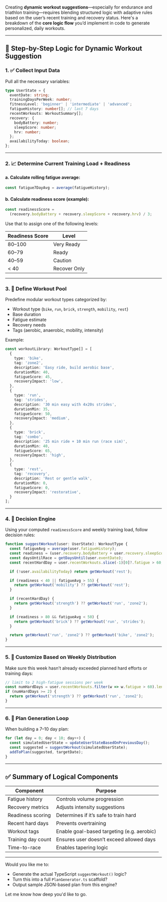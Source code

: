 Creating **dynamic workout suggestions**—especially for endurance and triathlon training—requires blending structured logic with adaptive rules based on the user’s recent training and recovery status. Here's a breakdown of the **core logic flow** you’d implement in code to generate personalized, daily workouts.

---

## 🧠 Step-by-Step Logic for Dynamic Workout Suggestion

### 1. ✅ **Collect Input Data**

Pull all the necessary variables:

```ts
type UserState = {
  eventDate: string;
  trainingDaysPerWeek: number;
  fitnessLevel: 'beginner' | 'intermediate' | 'advanced';
  fatigueHistory: number[]; // last 7 days
  recentWorkouts: WorkoutSummary[];
  recovery: {
    bodyBattery: number;
    sleepScore: number;
    hrv: number;
  };
  availabilityToday: boolean;
};
```

---

### 2. 📈 **Determine Current Training Load + Readiness**

#### a. Calculate rolling fatigue average:

```ts
const fatigue7DayAvg = average(fatigueHistory);
```

#### b. Calculate readiness score (example):

```ts
const readinessScore =
  (recovery.bodyBattery + recovery.sleepScore + recovery.hrv) / 3;
```

Use that to assign one of the following levels:

| Readiness Score | Level        |
| --------------- | ------------ |
| 80–100          | Very Ready   |
| 60–79           | Ready        |
| 40–59           | Caution      |
| < 40            | Recover Only |

---

### 3. 🎯 **Define Workout Pool**

Predefine modular workout types categorized by:

* Workout type (`bike`, `run`, `brick`, `strength`, `mobility`, `rest`)
* Base duration
* Fatigue estimate
* Recovery needs
* Tags (aerobic, anaerobic, mobility, intensity)

Example:

```ts
const workoutLibrary: WorkoutType[] = [
  {
    type: 'bike',
    tag: 'zone2',
    description: 'Easy ride, build aerobic base',
    durationMin: 40,
    fatigueScore: 45,
    recoveryImpact: 'low',
  },
  {
    type: 'run',
    tag: 'strides',
    description: '30 min easy with 4x20s strides',
    durationMin: 35,
    fatigueScore: 50,
    recoveryImpact: 'medium',
  },
  {
    type: 'brick',
    tag: 'combo',
    description: '25 min ride + 10 min run (race sim)',
    durationMin: 40,
    fatigueScore: 65,
    recoveryImpact: 'high',
  },
  {
    type: 'rest',
    tag: 'recovery',
    description: 'Rest or gentle walk',
    durationMin: 0,
    fatigueScore: 0,
    recoveryImpact: 'restorative',
  }
];
```

---

### 4. 🧠 **Decision Engine**

Using your computed `readinessScore` and weekly training load, follow decision rules:

```ts
function suggestWorkout(user: UserState): WorkoutType {
  const fatigueAvg = average(user.fatigueHistory);
  const readiness = (user.recovery.bodyBattery + user.recovery.sleepScore + user.recovery.hrv) / 3;
  const daysUntilRace = getDaysUntil(user.eventDate);
  const recentHardDay = user.recentWorkouts.slice(-1)[0]?.fatigue > 60;

  if (!user.availabilityToday) return getWorkout('rest');

  if (readiness < 40 || fatigueAvg > 55) {
    return getWorkout('mobility') ?? getWorkout('rest');
  }

  if (recentHardDay) {
    return getWorkout('strength') ?? getWorkout('run', 'zone2');
  }

  if (readiness > 80 && fatigueAvg < 50) {
    return getWorkout('brick') ?? getWorkout('run', 'strides');
  }

  return getWorkout('run', 'zone2') ?? getWorkout('bike', 'zone2');
}
```

---

### 5. 🧪 **Customize Based on Weekly Distribution**

Make sure this week hasn’t already exceeded planned hard efforts or training days:

```ts
// limit to 2 high-fatigue sessions per week
const numHardDays = user.recentWorkouts.filter(w => w.fatigue > 60).length;
if (numHardDays >= 2) {
  return getWorkout('strength') ?? getWorkout('run', 'zone2');
}
```

---

### 6. 📅 **Plan Generation Loop**

When building a 7–10 day plan:

```ts
for (let day = 0; day < 10; day++) {
  const simulatedUserState = updateUserStateBasedOnPreviousDay();
  const suggested = suggestWorkout(simulatedUserState);
  addToPlan(suggested, targetDate);
}
```

---

## ✅ Summary of Logical Components

| Component          | Purpose                                    |
| ------------------ | ------------------------------------------ |
| Fatigue history    | Controls volume progression                |
| Recovery metrics   | Adjusts intensity suggestions              |
| Readiness scoring  | Determines if it’s safe to train hard      |
| Recent hard days   | Prevents overtraining                      |
| Workout tags       | Enable goal-based targeting (e.g. aerobic) |
| Training day count | Ensures user doesn’t exceed allowed days   |
| Time-to-race       | Enables tapering logic                     |

---

Would you like me to:

* Generate the actual TypeScript `suggestWorkout()` logic?
* Turn this into a full `PlanGenerator.ts` scaffold?
* Output sample JSON-based plan from this engine?

Let me know how deep you'd like to go.
